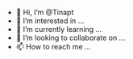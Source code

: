 - 👋 Hi, I’m @Tinapt
- 👀 I’m interested in ...
- 🌱 I’m currently learning ...
- 💞️ I’m looking to collaborate on ...
- 📫 How to reach me ...

<!---
Tinapt/Tinapt is a ✨ special ✨ repository because its `README.md` (this file) appears on your GitHub profile.
You can click the Preview link to take a look at your changes.
--->
